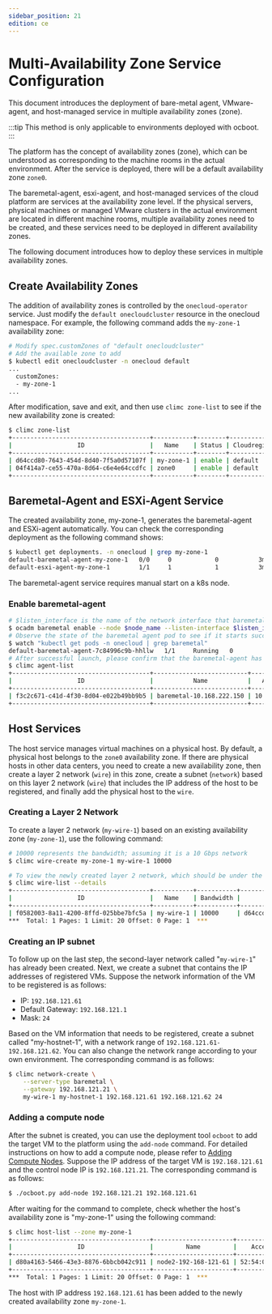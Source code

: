 ```yaml
---
sidebar_position: 21
edition: ce
---
```


# Multi-Availability Zone Service Configuration

This document introduces the deployment of bare-metal agent, VMware-agent, and host-managed service in multiple availability zones (zone).

:::tip
This method is only applicable to environments deployed with ocboot.
:::

The platform has the concept of availability zones (zone), which can be understood as corresponding to the machine rooms in the actual environment. After the service is deployed, there will be a default availability zone `zone0`.

The baremetal-agent, esxi-agent, and host-managed services of the cloud platform are services at the availability zone level. If the physical servers, physical machines or managed VMware clusters in the actual environment are located in different machine rooms, multiple availability zones need to be created, and these services need to be deployed in different availability zones.

The following document introduces how to deploy these services in multiple availability zones.

## Create Availability Zones

The addition of availability zones is controlled by the `onecloud-operator` service. Just modify the `default onecloudcluster` resource in the onecloud namespace. For example, the following command adds the `my-zone-1` availability zone:

```bash
# Modify spec.customZones of "default onecloudcluster"
# Add the available zone to add
$ kubectl edit onecloudcluster -n onecloud default
...
  customZones:
  - my-zone-1
...
```

After modification, save and exit, and then use `climc zone-list` to see if the new availability zone is created:

```bash
$ climc zone-list
+--------------------------------------+-----------+--------+----------------+
|                  ID                  |   Name    | Status | Cloudregion_ID |
+--------------------------------------+-----------+--------+----------------+
| d64ccd80-7643-454d-8d40-7f5a0d57107f | my-zone-1 | enable | default        |
| 04f414a7-ce55-470a-8d64-c6e4e64ccdfc | zone0     | enable | default        |
+--------------------------------------+-----------+--------+----------------+
```

## Baremetal-Agent and ESXi-Agent Service

The created availability zone, my-zone-1, generates the baremetal-agent and ESXi-agent automatically. You can check the corresponding deployment as the following command shows:

```bash
$ kubectl get deployments. -n onecloud | grep my-zone-1
default-baremetal-agent-my-zone-1   0/0     0            0           3m37s
default-esxi-agent-my-zone-1        1/1     1            1           3m42s
```

The baremetal-agent service requires manual start on a k8s node.

### Enable baremetal-agent 

```bash
# $listen_interface is the name of the network interface that baremetal-agent listens to.
$ ocadm baremetal enable --node $node_name --listen-interface $listen_interface
# Observe the state of the baremetal agent pod to see if it starts successfully
$ watch "kubectl get pods -n onecloud | grep baremetal"
default-baremetal-agent-7c84996c9b-hhllw   1/1     Running   0          3m10s
# After successful launch, please confirm that the baremetal-agent has been registered with the control node.
$ climc agent-list
+--------------------------------------+--------------------------+----------------+-----------------------------+---------+------------+------------------------------------------+--------------------------------------+
|                  ID                  |           Name           |   Access_ip    |         Manager_URI         | Status  | agent_type |                 version                  |               zone_id                |
+--------------------------------------+--------------------------+----------------+-----------------------------+---------+------------+------------------------------------------+--------------------------------------+
| f3c2c671-c41d-4f30-8d04-e022b49bb9b5 | baremetal-10.168.222.150 | 10.168.222.150 | https://10.168.222.150:8879 | enabled | baremetal  | remotes/origin/master(5e415506120011509) | 6230b485-2e54-480e-8284-33360b8202a8 |
+--------------------------------------+--------------------------+----------------+-----------------------------+---------+------------+------------------------------------------+--------------------------------------+
```

## Host Services

The host service manages virtual machines on a physical host. By default, a physical host belongs to the `zone0` availability zone. If there are physical hosts in other data centers, you need to create a new availability zone, then create a layer 2 network (`wire`) in this zone, create a subnet (`network`) based on this layer 2 network (`wire`) that includes the IP address of the host to be registered, and finally add the physical host to the `wire`.

### Creating a Layer 2 Network

To create a layer 2 network (`my-wire-1`) based on an existing availability zone (`my-zone-1`), use the following command:

```bash
# 10000 represents the bandwidth; assuming it is a 10 Gbps network
$ climc wire-create my-zone-1 my-wire-1 10000

# To view the newly created layer 2 network, which should be under the `my-zone-1` availability zone
$ climc wire-list --details
+--------------------------------------+-----------+-----------+--------------------------------------+-----------+----------+---------+---------+--------------+-----------+
|                  ID                  |   Name    | Bandwidth |               Zone_ID                |   Zone    | Networks |   VPC   | VPC_ID  | public_scope | domain_id |
+--------------------------------------+-----------+-----------+--------------------------------------+-----------+----------+---------+---------+--------------+-----------+
| f0582003-8a11-4200-8ffd-025bbe7bfc5a | my-wire-1 | 10000     | d64ccd80-7643-454d-8d40-7f5a0d57107f | my-zone-1 | 0        | Default | default | system       | default   |
***  Total: 1 Pages: 1 Limit: 20 Offset: 0 Page: 1  ***
```

### Creating an IP subnet

To follow up on the last step, the second-layer network called "`my-wire-1`" has already been created. Next, we create a subnet that contains the IP addresses of registered VMs. Suppose the network information of the VM to be registered is as follows:

- IP: `192.168.121.61`
- Default Gateway: `192.168.121.1`
- Mask: `24`

Based on the VM information that needs to be registered, create a subnet called "my-hostnet-1", with a network range of `192.168.121.61-192.168.121.62`. You can also change the network range according to your own environment. The corresponding command is as follows:

```bash
$ climc network-create \
    --server-type baremetal \
    --gateway 192.168.121.21 \
    my-wire-1 my-hostnet-1 192.168.121.61 192.168.121.62 24
```

### Adding a compute node

After the subnet is created, you can use the deployment tool `ocboot` to add the target VM to the platform using the `add-node` command. For detailed instructions on how to add a compute node, please refer to [Adding Compute Nodes](../getting-started/onpremise/host). Suppose the IP address of the target VM is `192.168.121.61` and the control node IP is `192.168.121.21`. The corresponding command is as follows:

```bash
$ ./ocboot.py add-node 192.168.121.21 192.168.121.61
```

After waiting for the command to complete, check whether the host's availability zone is "my-zone-1" using the following command:

```bash
$ climc host-list --zone my-zone-1
+--------------------------------------+----------------------+-------------------+----------------+-----------------------------+---------+---------+-------------+----------+-----------+------------+---------------+--------------+------------+--------------------------------+--------------+-----------+--------------+
|                  ID                  |         Name         |    Access_mac     |   Access_ip    |         Manager_URI         | Status  | enabled | host_status | mem_size | cpu_count | node_count |      sn       | storage_type | host_type  |            version             | storage_size | domain_id | public_scope |
+--------------------------------------+----------------------+-------------------+----------------+-----------------------------+---------+---------+-------------+----------+-----------+------------+---------------+--------------+------------+--------------------------------+--------------+-----------+--------------+
| d80a4163-5466-43e3-8876-6bbcb042c911 | node2-192-168-121-61 | 52:54:00:e0:ed:9d | 192.168.121.61 | https://192.168.121.61:8885 | running | false   | online      | 3686     | 2         | 1          | Not Specified | rotate       | hypervisor | release/3.8(4064385d922011109) | 29405        | default   | system       |
+--------------------------------------+----------------------+-------------------+----------------+-----------------------------+---------+---------+-------------+----------+-----------+------------+---------------+--------------+------------+--------------------------------+--------------+-----------+--------------+
***  Total: 1 Pages: 1 Limit: 20 Offset: 0 Page: 1  ***
```
The host with IP address `192.168.121.61` has been added to the newly created availability zone `my-zone-1`.